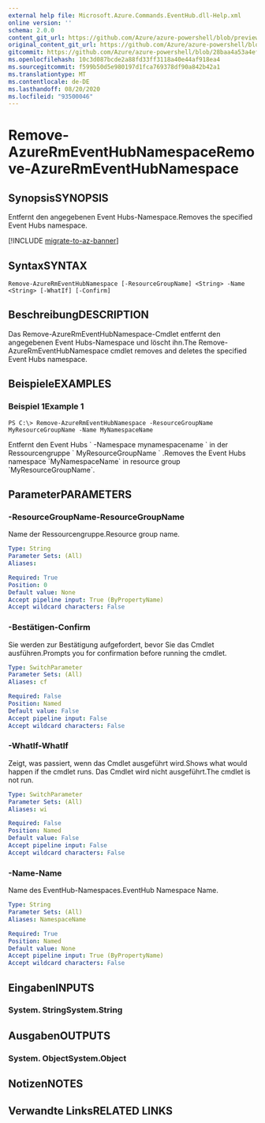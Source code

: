 ```yaml
---
external help file: Microsoft.Azure.Commands.EventHub.dll-Help.xml
online version: ''
schema: 2.0.0
content_git_url: https://github.com/Azure/azure-powershell/blob/preview/src/ResourceManager/EventHub/Commands.EventHub/help/Remove-AzureRmEventHubNamespace.md
original_content_git_url: https://github.com/Azure/azure-powershell/blob/preview/src/ResourceManager/EventHub/Commands.EventHub/help/Remove-AzureRmEventHubNamespace.md
gitcommit: https://github.com/Azure/azure-powershell/blob/28baa4a53a4efceb1197c032a8db08e199f0858d
ms.openlocfilehash: 10c3d087bcde2a88fd33ff3118a40e44af918ea4
ms.sourcegitcommit: f599b50d5e980197d1fca769378df90a842b42a1
ms.translationtype: MT
ms.contentlocale: de-DE
ms.lasthandoff: 08/20/2020
ms.locfileid: "93500046"
---
```

# <span data-ttu-id="35c43-101">Remove-AzureRmEventHubNamespace</span><span class="sxs-lookup"><span data-stu-id="35c43-101">Remove-AzureRmEventHubNamespace</span></span>

## <span data-ttu-id="35c43-102">Synopsis</span><span class="sxs-lookup"><span data-stu-id="35c43-102">SYNOPSIS</span></span>
<span data-ttu-id="35c43-103">Entfernt den angegebenen Event Hubs-Namespace.</span><span class="sxs-lookup"><span data-stu-id="35c43-103">Removes the specified Event Hubs namespace.</span></span>

[!INCLUDE [migrate-to-az-banner](../../includes/migrate-to-az-banner.md)]

## <span data-ttu-id="35c43-104">Syntax</span><span class="sxs-lookup"><span data-stu-id="35c43-104">SYNTAX</span></span>

```
Remove-AzureRmEventHubNamespace [-ResourceGroupName] <String> -Name <String> [-WhatIf] [-Confirm]
```

## <span data-ttu-id="35c43-105">Beschreibung</span><span class="sxs-lookup"><span data-stu-id="35c43-105">DESCRIPTION</span></span>
<span data-ttu-id="35c43-106">Das Remove-AzureRmEventHubNamespace-Cmdlet entfernt den angegebenen Event Hubs-Namespace und löscht ihn.</span><span class="sxs-lookup"><span data-stu-id="35c43-106">The Remove-AzureRmEventHubNamespace cmdlet removes and deletes the specified Event Hubs namespace.</span></span>

## <span data-ttu-id="35c43-107">Beispiele</span><span class="sxs-lookup"><span data-stu-id="35c43-107">EXAMPLES</span></span>

### <span data-ttu-id="35c43-108">Beispiel 1</span><span class="sxs-lookup"><span data-stu-id="35c43-108">Example 1</span></span>
```
PS C:\> Remove-AzureRmEventHubNamespace -ResourceGroupName MyResourceGroupName -Name MyNamespaceName
```

<span data-ttu-id="35c43-109">Entfernt den Event Hubs \` -Namespace mynamespacename \` in der Ressourcengruppe \` MyResourceGroupName \` .</span><span class="sxs-lookup"><span data-stu-id="35c43-109">Removes the Event Hubs namespace \`MyNamespaceName\` in resource group \`MyResourceGroupName\`.</span></span>

## <span data-ttu-id="35c43-110">Parameter</span><span class="sxs-lookup"><span data-stu-id="35c43-110">PARAMETERS</span></span>

### <span data-ttu-id="35c43-111">-ResourceGroupName</span><span class="sxs-lookup"><span data-stu-id="35c43-111">-ResourceGroupName</span></span>
<span data-ttu-id="35c43-112">Name der Ressourcengruppe.</span><span class="sxs-lookup"><span data-stu-id="35c43-112">Resource group name.</span></span>

```yaml
Type: String
Parameter Sets: (All)
Aliases: 

Required: True
Position: 0
Default value: None
Accept pipeline input: True (ByPropertyName)
Accept wildcard characters: False
```

### <span data-ttu-id="35c43-113">-Bestätigen</span><span class="sxs-lookup"><span data-stu-id="35c43-113">-Confirm</span></span>
<span data-ttu-id="35c43-114">Sie werden zur Bestätigung aufgefordert, bevor Sie das Cmdlet ausführen.</span><span class="sxs-lookup"><span data-stu-id="35c43-114">Prompts you for confirmation before running the cmdlet.</span></span>

```yaml
Type: SwitchParameter
Parameter Sets: (All)
Aliases: cf

Required: False
Position: Named
Default value: False
Accept pipeline input: False
Accept wildcard characters: False
```

### <span data-ttu-id="35c43-115">-WhatIf</span><span class="sxs-lookup"><span data-stu-id="35c43-115">-WhatIf</span></span>
<span data-ttu-id="35c43-116">Zeigt, was passiert, wenn das Cmdlet ausgeführt wird.</span><span class="sxs-lookup"><span data-stu-id="35c43-116">Shows what would happen if the cmdlet runs.</span></span>
<span data-ttu-id="35c43-117">Das Cmdlet wird nicht ausgeführt.</span><span class="sxs-lookup"><span data-stu-id="35c43-117">The cmdlet is not run.</span></span>

```yaml
Type: SwitchParameter
Parameter Sets: (All)
Aliases: wi

Required: False
Position: Named
Default value: False
Accept pipeline input: False
Accept wildcard characters: False
```

### <span data-ttu-id="35c43-118">-Name</span><span class="sxs-lookup"><span data-stu-id="35c43-118">-Name</span></span>
<span data-ttu-id="35c43-119">Name des EventHub-Namespaces.</span><span class="sxs-lookup"><span data-stu-id="35c43-119">EventHub Namespace Name.</span></span>

```yaml
Type: String
Parameter Sets: (All)
Aliases: NamespaceName

Required: True
Position: Named
Default value: None
Accept pipeline input: True (ByPropertyName)
Accept wildcard characters: False
```

## <span data-ttu-id="35c43-120">Eingaben</span><span class="sxs-lookup"><span data-stu-id="35c43-120">INPUTS</span></span>

### <span data-ttu-id="35c43-121">System. String</span><span class="sxs-lookup"><span data-stu-id="35c43-121">System.String</span></span>

## <span data-ttu-id="35c43-122">Ausgaben</span><span class="sxs-lookup"><span data-stu-id="35c43-122">OUTPUTS</span></span>

### <span data-ttu-id="35c43-123">System. Object</span><span class="sxs-lookup"><span data-stu-id="35c43-123">System.Object</span></span>

## <span data-ttu-id="35c43-124">Notizen</span><span class="sxs-lookup"><span data-stu-id="35c43-124">NOTES</span></span>

## <span data-ttu-id="35c43-125">Verwandte Links</span><span class="sxs-lookup"><span data-stu-id="35c43-125">RELATED LINKS</span></span>

